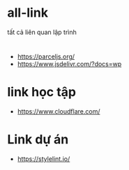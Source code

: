 # all-link
tất cả liên quan lập trình
# 
- https://parceljs.org/
- https://www.jsdelivr.com/?docs=wp

# link học tập
- https://www.cloudflare.com/

# Link dự án
- https://stylelint.io/
